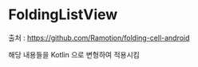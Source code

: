 # FoldingListView

출처 : https://github.com/Ramotion/folding-cell-android

해당 내용들을 Kotlin 으로 변형하여 적용시킴

